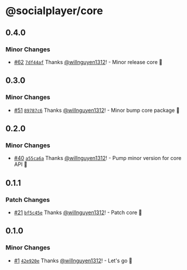 # @socialplayer/core

## 0.4.0

### Minor Changes

- [#62](https://github.com/willnguyen1312/socialplayer/pull/62)
  [`7df44af`](https://github.com/willnguyen1312/socialplayer/commit/7df44af677bc8f9c871bbdbaa0a285dd23628b37) Thanks
  [@willnguyen1312](https://github.com/willnguyen1312)! - Minor release core 🚀

## 0.3.0

### Minor Changes

- [#51](https://github.com/willnguyen1312/socialplayer/pull/51)
  [`89787c6`](https://github.com/willnguyen1312/socialplayer/commit/89787c62956035c9f6a826cba6aaeb438ff5113b) Thanks
  [@willnguyen1312](https://github.com/willnguyen1312)! - Minor bump core package 🚀

## 0.2.0

### Minor Changes

- [#40](https://github.com/willnguyen1312/socialplayer/pull/40)
  [`a55ca6a`](https://github.com/willnguyen1312/socialplayer/commit/a55ca6a346424299ae2e361f2d8106cfa763cc51) Thanks
  [@willnguyen1312](https://github.com/willnguyen1312)! - Pump minor version for core API 💞

## 0.1.1

### Patch Changes

- [#21](https://github.com/willnguyen1312/socialplayer/pull/21)
  [`bf5c45e`](https://github.com/willnguyen1312/socialplayer/commit/bf5c45e9c59fd4196a86ad08601dc1f14febcc7c) Thanks
  [@willnguyen1312](https://github.com/willnguyen1312)! - Patch core 💞

## 0.1.0

### Minor Changes

- [#1](https://github.com/willnguyen1312/socialplayer/pull/1)
  [`42e920e`](https://github.com/willnguyen1312/socialplayer/commit/42e920ec0251d106d088a9282c36a2e7b05c8042) Thanks
  [@willnguyen1312](https://github.com/willnguyen1312)! - Let's go 🚀
